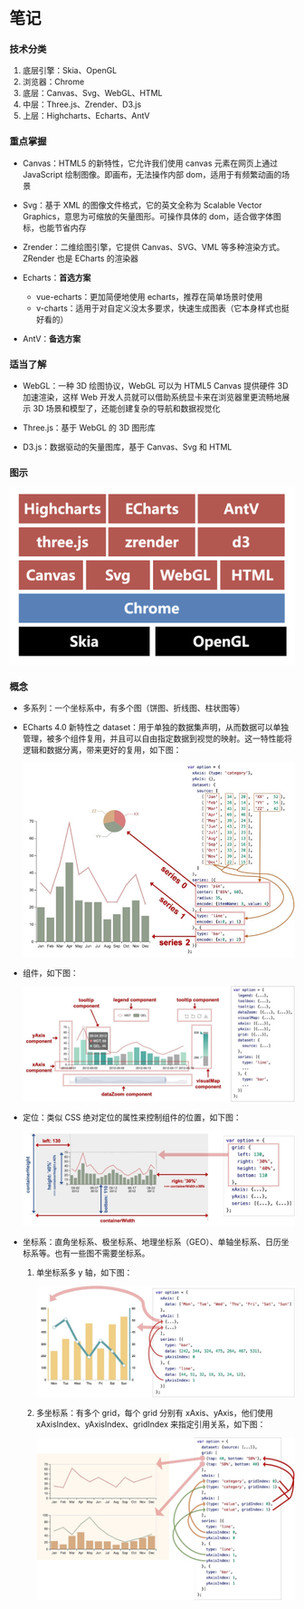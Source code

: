 <!--
 * @Author      : 吴晓斌
 * @CreateData  : 2020-06-06 20:25:37
 * @LastEditTime: 2020-07-16 16:00:45
 * @Description : 数据可视化-笔记
-->

# 笔记

### 技术分类

1. 底层引擎：Skia、OpenGL
2. 浏览器：Chrome
3. 底层：Canvas、Svg、WebGL、HTML
4. 中层：Three.js、Zrender、D3.js
5. 上层：Highcharts、Echarts、AntV

### 重点掌握

- Canvas：HTML5 的新特性，它允许我们使用 canvas 元素在网页上通过 JavaScript 绘制图像。即画布，无法操作内部 dom，适用于有频繁动画的场景

- Svg：基于 XML 的图像文件格式，它的英文全称为 Scalable Vector Graphics，意思为可缩放的矢量图形。可操作具体的 dom，适合做字体图标，也能节省内存

- Zrender：二维绘图引擎，它提供 Canvas、SVG、VML 等多种渲染方式。ZRender 也是 ECharts 的渲染器

- Echarts：**首选方案**

  - vue-echarts：更加简便地使用 echarts，推荐在简单场景时使用
  - v-charts：适用于对自定义没太多要求，快速生成图表（它本身样式也挺好看的）

- AntV：**备选方案**

### 适当了解

- WebGL：一种 3D 绘图协议，WebGL 可以为 HTML5 Canvas 提供硬件 3D 加速渲染，这样 Web 开发人员就可以借助系统显卡来在浏览器里更流畅地展示 3D 场景和模型了，还能创建复杂的导航和数据视觉化

- Three.js：基于 WebGL 的 3D 图形库

- D3.js：数据驱动的矢量图库，基于 Canvas、Svg 和 HTML

### 图示

![数据可视化技术选型](./img/数据可视化技术选型.png)

### 概念

- 多系列：一个坐标系中，有多个图（饼图、折线图、柱状图等）

- ECharts 4.0 新特性之 dataset：用于单独的数据集声明，从而数据可以单独管理，被多个组件复用，并且可以自由指定数据到视觉的映射。这一特性能将逻辑和数据分离，带来更好的复用，如下图：

  ![ECharts新特性之dataset](./img/ECharts新特性之dataset.jpg)

- 组件，如下图：

  ![组件](./img/组件.jpg)

- 定位：类似 CSS 绝对定位的属性来控制组件的位置，如下图：

  ![定位](./img/定位.jpg)

- 坐标系：直角坐标系、极坐标系、地理坐标系（GEO）、单轴坐标系、日历坐标系等。也有一些图不需要坐标系。

  1. 单坐标系多 y 轴，如下图：

     ![单坐标系多y轴](./img/单坐标系多y轴.jpg)

  2. 多坐标系：有多个 grid，每个 grid 分别有 xAxis、yAxis，他们使用 xAxisIndex、yAxisIndex、gridIndex 来指定引用关系，如下图：

     ![多坐标系](./img/多坐标系.jpg)
